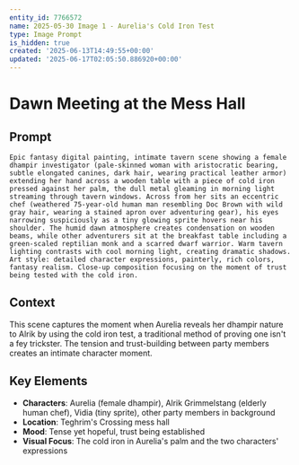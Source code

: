 ```yaml
---
entity_id: 7766572
name: 2025-05-30 Image 1 - Aurelia's Cold Iron Test
type: Image Prompt
is_hidden: true
created: '2025-06-13T14:49:55+00:00'
updated: '2025-06-17T02:05:50.886920+00:00'
---
```


# Dawn Meeting at the Mess Hall

## Prompt

```
Epic fantasy digital painting, intimate tavern scene showing a female dhampir investigator (pale-skinned woman with aristocratic bearing, subtle elongated canines, dark hair, wearing practical leather armor) extending her hand across a wooden table with a piece of cold iron pressed against her palm, the dull metal gleaming in morning light streaming through tavern windows. Across from her sits an eccentric chef (weathered 75-year-old human man resembling Doc Brown with wild gray hair, wearing a stained apron over adventuring gear), his eyes narrowing suspiciously as a tiny glowing sprite hovers near his shoulder. The humid dawn atmosphere creates condensation on wooden beams, while other adventurers sit at the breakfast table including a green-scaled reptilian monk and a scarred dwarf warrior. Warm tavern lighting contrasts with cool morning light, creating dramatic shadows. Art style: detailed character expressions, painterly, rich colors, fantasy realism. Close-up composition focusing on the moment of trust being tested with the cold iron.

```

## Context

This scene captures the moment when Aurelia reveals her dhampir nature to Alrik by using the cold iron test, a traditional method of proving one isn't a fey trickster. The tension and trust-building between party members creates an intimate character moment.

## Key Elements

- **Characters**: Aurelia (female dhampir), Alrik Grimmelstang (elderly human chef), Vidia (tiny sprite), other party members in background
- **Location**: Teghrim's Crossing mess hall
- **Mood**: Tense yet hopeful, trust being established
- **Visual Focus**: The cold iron in Aurelia's palm and the two characters' expressions